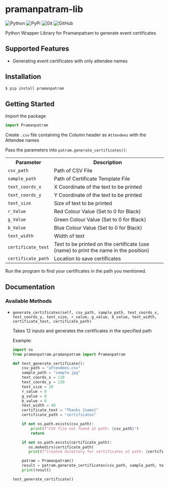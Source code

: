 # pramanpatram-lib

![Python](https://img.shields.io/badge/python-3670A0?style=for-the-badge&logo=python&logoColor=ffdd54)
![PyPi](https://img.shields.io/badge/pypi-%23ececec.svg?style=for-the-badge&logo=pypi&logoColor=1f73b7)
![Git](https://img.shields.io/badge/git-%23F05033.svg?style=for-the-badge&logo=git&logoColor=white)
![GitHub](https://img.shields.io/badge/github-%23121011.svg?style=for-the-badge&logo=github&logoColor=white)

Python Wrapper Library for Pramanpatram to generate event certificates

## Supported Features
- Generating event certificates with only attendee names

## Installation

```sh
$ pip install pramanpatram
```

## Getting Started

Import the package

```py
import Pramanpatram
```
Create `.csv` file containing the Column header as `Attendees` with the Attendee names

Pass the parameters into `patram.generate_certificates()`:


<table>
  <tr>
    <th>Parameter</th>
    <th>Description</th>
  </tr>
  <tr>
    <td><code>csv_path</code></td>
    <td>Path of CSV File</td>
  </tr>
    <tr>
    <td><code>sample_path</code></td>
    <td>Path of Certificate Template File</td>
  </tr>
    <tr>
    <td><code>text_coords_x</code></td>
    <td> X Coordinate of the text to be printed</td>
  </tr>
  <tr>
    <td><code>text_coords_y</code></td>
    <td> Y Coordinate of the text to be printed</td>
  </tr>
  <tr>
    <td><code>text_size</code></td>
    <td>Size of text to be printed</td>
  </tr>
  <tr>
    <td><code>r_Value</code></td>
    <td>Red Colour Value (Set to 0 for Black)</td>
  </tr>
  <tr>
    <td><code>g_Value</code></td>
    <td>Green Colour Value (Set to 0 for Black)</td>
  </tr>
  <tr>
    <td><code>b_Value</code></td>
    <td>Blue Colour Value (Set to 0 for Black)</td>
  </tr>
  <tr>
    <td><code>text_width</code></td>
    <td>Width of text</td>
  </tr>
  <tr>
    <td><code>certificate_text</code></td>
    <td>Text to be printed on the certificate (use {name} to print the name in the position)</td>
  </tr>
  <tr>
    <td><code>certificate_path</code></td>
    <td>Location to save certificates</td>
  </tr>
</table>

Run the program to find your certificates in the path you mentioned.

## Documentation

### Available Methods
- `generate_certificates(self, csv_path, sample_path, text_coords_x, text_coords_y, text_size, r_value, g_value, b_value, text_width, certificate_text, certificate_path)`

  Takes 12 inputs and generates the certificates in the specified path

  Example:

  ```py
  import os
  from pramanpatram.pramanpatram import Pramanpatram

  def test_generate_certificate():
      csv_path = "attendees.csv"
      sample_path = "sample.jpg"
      text_coords_x = 110
      text_coords_y = 120
      text_size = 20
      r_value = 0
      g_value = 0
      b_value = 0
      text_width = 40
      certificate_text = "Thanks {name}"
      certificate_path = "certificates"

      if not os.path.exists(csv_path):
          print(f"CSV file not found at path: {csv_path}")
          return

      if not os.path.exists(certificate_path):
         os.makedirs(certificate_path)
         print(f"Created directory for certificates at path: {certificate_path}")

      patram = Pramanpatram()
      result = patram.generate_certificates(csv_path, sample_path, text_coords_x, text_coords_y, text_size, r_value, g_value, b_value, text_width, certificate_text,       certificate_path)
      print(result)

  test_generate_certificate()
  ```
